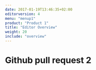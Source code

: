 ```yaml
---
date: 2017-01-19T13:46:35+02:00
editorversion: 4
menu: "menup1"
product: "Product 1"
title: "Editor Overview"
weight: 20
include: "overview"
---
```


# Github pull request 2
